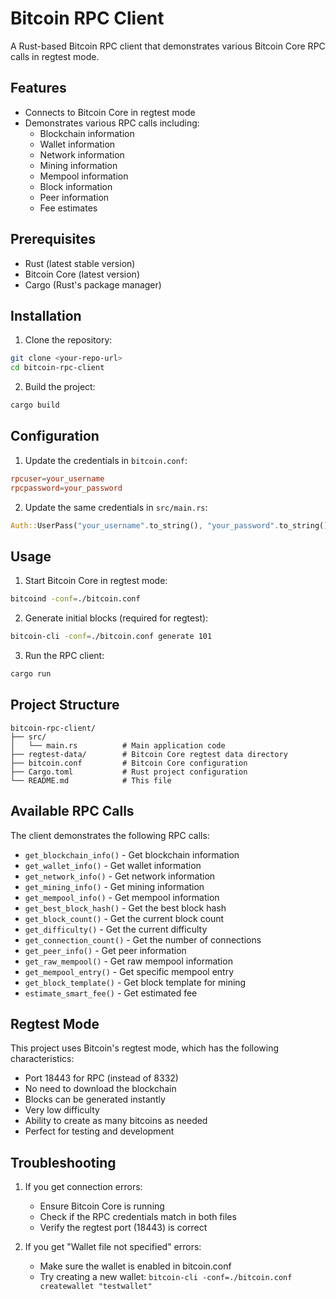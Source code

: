 # Bitcoin RPC Client

A Rust-based Bitcoin RPC client that demonstrates various Bitcoin Core RPC calls in regtest mode.

## Features

- Connects to Bitcoin Core in regtest mode
- Demonstrates various RPC calls including:
  - Blockchain information
  - Wallet information
  - Network information
  - Mining information
  - Mempool information
  - Block information
  - Peer information
  - Fee estimates

## Prerequisites

- Rust (latest stable version)
- Bitcoin Core (latest version)
- Cargo (Rust's package manager)

## Installation

1. Clone the repository:
```bash
git clone <your-repo-url>
cd bitcoin-rpc-client
```

2. Build the project:
```bash
cargo build
```

## Configuration

1. Update the credentials in `bitcoin.conf`:
```conf
rpcuser=your_username
rpcpassword=your_password
```

2. Update the same credentials in `src/main.rs`:
```rust
Auth::UserPass("your_username".to_string(), "your_password".to_string())
```

## Usage

1. Start Bitcoin Core in regtest mode:
```bash
bitcoind -conf=./bitcoin.conf
```

2. Generate initial blocks (required for regtest):
```bash
bitcoin-cli -conf=./bitcoin.conf generate 101
```

3. Run the RPC client:
```bash
cargo run
```

## Project Structure

```
bitcoin-rpc-client/
├── src/
│   └── main.rs          # Main application code
├── regtest-data/        # Bitcoin Core regtest data directory
├── bitcoin.conf         # Bitcoin Core configuration
├── Cargo.toml           # Rust project configuration
└── README.md            # This file
```

## Available RPC Calls

The client demonstrates the following RPC calls:

- `get_blockchain_info()` - Get blockchain information
- `get_wallet_info()` - Get wallet information
- `get_network_info()` - Get network information
- `get_mining_info()` - Get mining information
- `get_mempool_info()` - Get mempool information
- `get_best_block_hash()` - Get the best block hash
- `get_block_count()` - Get the current block count
- `get_difficulty()` - Get the current difficulty
- `get_connection_count()` - Get the number of connections
- `get_peer_info()` - Get peer information
- `get_raw_mempool()` - Get raw mempool information
- `get_mempool_entry()` - Get specific mempool entry
- `get_block_template()` - Get block template for mining
- `estimate_smart_fee()` - Get estimated fee

## Regtest Mode

This project uses Bitcoin's regtest mode, which has the following characteristics:

- Port 18443 for RPC (instead of 8332)
- No need to download the blockchain
- Blocks can be generated instantly
- Very low difficulty
- Ability to create as many bitcoins as needed
- Perfect for testing and development

## Troubleshooting

1. If you get connection errors:
   - Ensure Bitcoin Core is running
   - Check if the RPC credentials match in both files
   - Verify the regtest port (18443) is correct

2. If you get "Wallet file not specified" errors:
   - Make sure the wallet is enabled in bitcoin.conf
   - Try creating a new wallet: `bitcoin-cli -conf=./bitcoin.conf createwallet "testwallet"`
